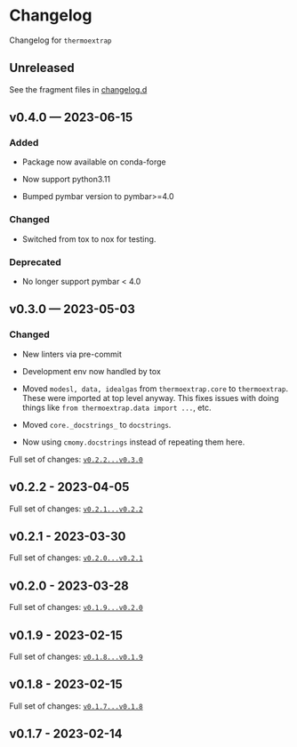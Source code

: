 <!-- markdownlint-disable MD024 -->
<!-- markdownlint-disable MD013 -->
<!-- prettier-ignore-start -->
# Changelog

Changelog for `thermoextrap`

## Unreleased

[changelog.d]: https://github.com/usnistgov/thermoextrap/tree/main/changelog.d

See the fragment files in [changelog.d]

<!-- prettier-ignore-end -->

<!-- markdownlint-enable MD013 -->

<!-- scriv-insert-here -->

## v0.4.0 — 2023-06-15

### Added

- Package now available on conda-forge

- Now support python3.11
- Bumped pymbar version to pymbar>=4.0

### Changed

- Switched from tox to nox for testing.

### Deprecated

- No longer support pymbar < 4.0

## v0.3.0 — 2023-05-03

### Changed

- New linters via pre-commit
- Development env now handled by tox

- Moved `modesl, data, idealgas` from `thermoextrap.core` to `thermoextrap`.
  These were imported at top level anyway. This fixes issues with doing things
  like `from thermoextrap.data import ...`, etc.
- Moved `core._docstrings_` to `docstrings`.
- Now using `cmomy.docstrings` instead of repeating them here.

Full set of changes:
[`v0.2.2...v0.3.0`](https://github.com/usnistgov/thermoextrap/compare/v0.2.2...0.3.0)

## v0.2.2 - 2023-04-05

Full set of changes:
[`v0.2.1...v0.2.2`](https://github.com/usnistgov/thermoextrap/compare/v0.2.1...v0.2.2)

## v0.2.1 - 2023-03-30

Full set of changes:
[`v0.2.0...v0.2.1`](https://github.com/usnistgov/thermoextrap/compare/v0.2.0...v0.2.1)

## v0.2.0 - 2023-03-28

Full set of changes:
[`v0.1.9...v0.2.0`](https://github.com/usnistgov/thermoextrap/compare/v0.1.9...v0.2.0)

## v0.1.9 - 2023-02-15

Full set of changes:
[`v0.1.8...v0.1.9`](https://github.com/usnistgov/thermoextrap/compare/v0.1.8...v0.1.9)

## v0.1.8 - 2023-02-15

Full set of changes:
[`v0.1.7...v0.1.8`](https://github.com/usnistgov/thermoextrap/compare/v0.1.7...v0.1.8)

## v0.1.7 - 2023-02-14
